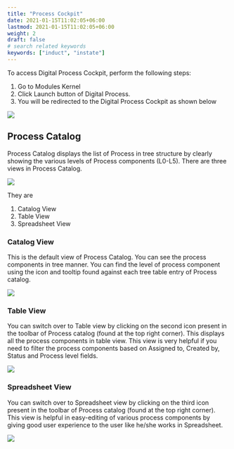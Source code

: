 ```yaml
---
title: "Process Cockpit"
date: 2021-01-15T11:02:05+06:00
lastmod: 2021-01-15T11:02:05+06:00
weight: 2
draft: false
# search related keywords
keywords: ["induct", "instate"]
---
```



To access Digital Process Cockpit, perform the following steps:

1. Go to Modules Kernel
2. Click Launch button of Digital Process.
3. You will be redirected to the Digital Process Cockpit as shown below

![](https://storage.googleapis.com/ktern-docs-files/process-cockpit-1.png)

## Process Catalog

Process Catalog displays the list of Process in tree structure by clearly showing the various levels of Process components (L0-L5).
There are three views in Process Catalog.

![](https://storage.googleapis.com/ktern-docs-files/process-cockpit-1.png)

They are

1. Catalog View
2. Table View
3. Spreadsheet View

### Catalog View

This is the default view of Process Catalog. You can see the process components in tree manner. You can find the level of process component using the icon and tooltip found against each tree table entry of Process catalog.

![](https://storage.googleapis.com/ktern-docs-files/process-cockpit-2.png)

### Table View

You can switch over to Table view by clicking on the second icon present in the toolbar of Process catalog (found at the top right corner). This displays all the process components in table view. This view is very helpful if you need to filter the process components based on Assigned to, Created by, Status and Process level fields.

![](https://storage.googleapis.com/ktern-docs-files/process-cockpit-3.png)

### Spreadsheet View

You can switch over to Spreadsheet view by clicking on the third icon present in the toolbar of Process catalog (found at the top right corner). This view is helpful in easy-editing of various process components by giving good user experience to the user like he/she works in Spreadsheet.

![](https://storage.googleapis.com/ktern-docs-files/process-cockpit-4.png)
